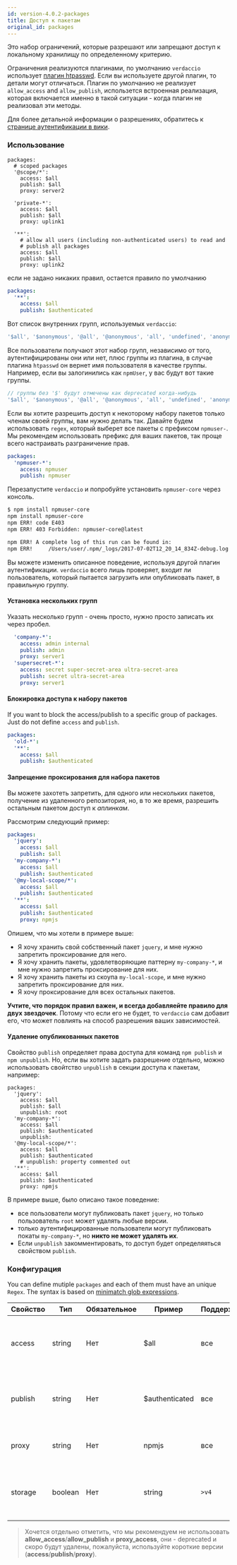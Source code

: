```yaml
---
id: version-4.0.2-packages
title: Доступ к пакетам
original_id: packages
---
```


Это набор ограничений, которые разрешают или запрещают доступ к локальному хранилищу по определенному критерию.

Ограничения реализуются плагинами, по умолчанию `verdaccio` использует [плагин htpasswd](https://github.com/verdaccio/verdaccio-htpasswd). Если вы используете другой плагин, то детали могут отличаться. Плагин по умолчанию не реализует `allow_access` and `allow_publish`, использется встроенная реализация, которая включается именно в такой ситуации - когда плагин не реализовал эти методы.

Для более детальной информации о разрешениях, обратитесь к [странице аутентификации в вики](auth.md).

### Использование

```yalm
packages:
  # scoped packages
  '@scope/*':
    access: $all
    publish: $all
    proxy: server2

  'private-*':
    access: $all
    publish: $all
    proxy: uplink1

  '**':
    # allow all users (including non-authenticated users) to read and
    # publish all packages
    access: $all
    publish: $all
    proxy: uplink2
```

если не задано никаких правил, остается правило по умолчанию

```yaml
packages:
  '**':
    access: $all
    publish: $authenticated
```

Вот список внутренних групп, используемых `verdaccio`:

```js
'$all', '$anonymous', '@all', '@anonymous', 'all', 'undefined', 'anonymous'
```

Все пользователи получают этот набор групп, независимо от того, аутентифицированы они или нет, плюс группы из плагина, в случае плагина `htpasswd` он вернет имя пользователя в качестве группы. Например, если вы залогинились как `npmUser`, у вас будут вот такие группы.

```js
// группы без '$' будут отмечены как deprecated когда-нибудь
'$all', '$anonymous', '@all', '@anonymous', 'all', 'undefined', 'anonymous', 'npmUser'
```

Если вы хотите разрешить доступ к некоторому набору пакетов только членам своей группы, вам нужно делать так. Давайте будем использовать `regex`, который выберет все пакеты с префиксом `npmuser-`. Мы рекомендем использовать префикс для ваших пакетов, так проще всего настраивать разграничение прав.

```yaml
packages:
  'npmuser-*':
    access: npmuser
    publish: npmuser
```

Перезапустите `verdaccio` и попробуйте установить `npmuser-core` через консоль.

```bash
$ npm install npmuser-core
npm install npmuser-core
npm ERR! code E403
npm ERR! 403 Forbidden: npmuser-core@latest

npm ERR! A complete log of this run can be found in:
npm ERR!     /Users/user/.npm/_logs/2017-07-02T12_20_14_834Z-debug.log
```

Вы можете изменить описанное поведение, используя другой плагин аутентификации. `verdaccio` всего лишь проверяет, входит ли пользователь, который пытается загрузить или опубликовать пакет, в правильную группу.

#### Установка нескольких групп

Указать несколько групп - очень просто, нужно просто записать их через пробел.

```yaml
  'company-*':
    access: admin internal
    publish: admin
    proxy: server1
  'supersecret-*':
    access: secret super-secret-area ultra-secret-area
    publish: secret ultra-secret-area
    proxy: server1
```

#### Блокировка доступа к набору пакетов

If you want to block the access/publish to a specific group of packages. Just do not define `access` and `publish`.

```yaml
packages:
  'old-*':
  '**':
    access: $all
    publish: $authenticated
```

#### Запрещение проксирования для набора пакетов

Вы можете захотеть запретить, для одного или нескольких пакетов, получение из удаленного репозитория, но, в то же время, разрешить остальным пакетом доступ к *аплинкам*.

Рассмотрим следующий пример:

```yaml
packages:
  'jquery':
    access: $all
    publish: $all
  'my-company-*':
    access: $all
    publish: $authenticated
  '@my-local-scope/*':
    access: $all
    publish: $authenticated
  '**':
    access: $all
    publish: $authenticated
    proxy: npmjs
```

Опишем, что мы хотели в примере выше:

* Я хочу хранить свой собственный пакет `jquery`, и мне нужно запретить проксирование для него.
* Я хочу хранить пакеты, удовлетворяющие паттерну `my-company-*`, и мне нужно запретить проксирование для них.
* Я хочу хранить пакеты из скоупа `my-local-scope`, и мне нужно запретить проксирование для них.
* Я хочу проксирование для всех остальных пакетов.

**Учтите, что порядок правил важен, и всегда добавляейте правило для двух звездочек**. Потому что если его не будет, то `verdaccio` сам добавит его, что может повлиять на способ разрешения ваших зависимостей.

#### Удаление опубликованных пакетов

Свойство `publish` определяет права доступа для команд `npm publish` и `npm unpublish`. Но, если вы хотите задать разрешение отдельно, можно использовать свойтство `unpublish` в секции доступа к пакетам, например:

```yalm
packages:
  'jquery':
    access: $all
    publish: $all
    unpublish: root
  'my-company-*':
    access: $all
    publish: $authenticated
    unpublish: 
  '@my-local-scope/*':
    access: $all
    publish: $authenticated
    # unpublish: property commented out
  '**':
    access: $all
    publish: $authenticated
    proxy: npmjs
```

В примере выше, было описано такое поведение:

* все пользователи могут публиковать пакет `jquery`, но только пользователь `root` может удалять любые версии.
* только аутентифицированные пользователи могут публиковать покаты `my-company-*`, но **никто не может удалять их**.
* Если `unpublish` закомментировать, то доступ будет определяяться свойством `publish`.

### Конфигурация

You can define mutiple `packages` and each of them must have an unique `Regex`. The syntax is based on [minimatch glob expressions](https://github.com/isaacs/minimatch).

| Свойство | Тип     | Обязательное | Пример         | Поддержка | Описание                                                   |
| -------- | ------- | ------------ | -------------- | --------- | ---------------------------------------------------------- |
| access   | string  | Нет          | $all           | все       | определяет группы, которым можно скачать этот пакет        |
| publish  | string  | Нет          | $authenticated | все       | определяет группы, которым можно публиковать этот пакет    |
| proxy    | string  | Нет          | npmjs          | все       | определяет аплинки для этого пакета                        |
| storage  | boolean | Нет          | string         | `>v4`  | определяет подпапку в хранилище для этого пакета (пакетов) |

> Хочется отдельно отметить, что мы рекомендуем не использовать **allow_access**/**allow_publish** и **proxy_access**, они - deprecated и скоро будут удалены, пожалуйста, используйте короткие версии (**access**/**publish**/**proxy**).